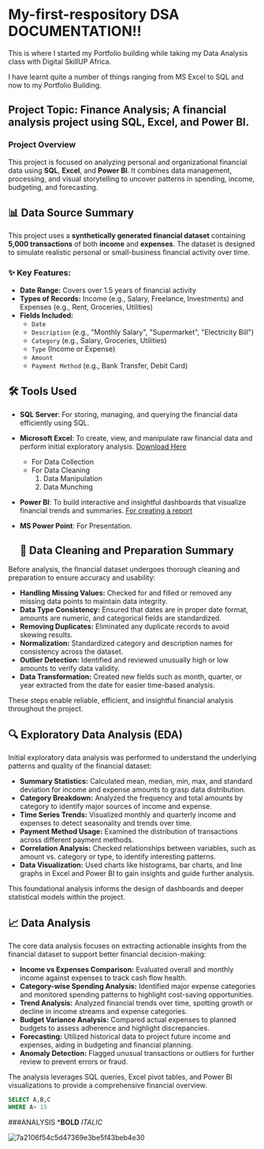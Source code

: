 # My-first-respository DSA DOCUMENTATION!!

This is where I started my Portfolio building while taking my Data Analysis class with Digital SkillUP Africa.

I have learnt quite a number of things ranging from MS Excel to SQL and now to my Portfolio Building.

## Project Topic: Finance Analysis; A financial analysis project using SQL, Excel, and Power BI.

### Project Overview 
This project is focused on analyzing personal and organizational financial data using **SQL**, **Excel**, and **Power BI**. It combines data management, processing, and visual storytelling to uncover patterns in spending, income, budgeting, and forecasting.

## 📊 Data Source Summary

This project uses a **synthetically generated financial dataset** containing **5,000 transactions** of both **income** and **expenses**. The dataset is designed to simulate realistic personal or small-business financial activity over time.

### ✨ Key Features:
- **Date Range:** Covers over 1.5 years of financial activity  
- **Types of Records:** Income (e.g., Salary, Freelance, Investments) and Expenses (e.g., Rent, Groceries, Utilities)  
- **Fields Included:**
  - `Date`
  - `Description` (e.g., "Monthly Salary", "Supermarket", "Electricity Bill")
  - `Category` (e.g., Salary, Groceries, Utilities)
  - `Type` (Income or Expense)
  - `Amount`
  - `Payment Method` (e.g., Bank Transfer, Debit Card)

## 🛠️ Tools Used

- **SQL Server**: For storing, managing, and querying the financial data efficiently using SQL.
- **Microsoft Excel**: To create, view, and manipulate raw financial data and perform initial exploratory analysis. [Download Here](https://www.microsoft.com)
    - For Data Collection
    - For Data Cleaning
       1. Data Manipulation
       2. Data Munching
      
- **Power BI**: To build interactive and insightful dashboards that visualize financial trends and summaries. [For creating a report](https://www.microsoft.com/en-us/download/details.aspx?id=58494)
- **MS Power Point**: For Presentation.

  ## 🧹 Data Cleaning and Preparation Summary

Before analysis, the financial dataset undergoes thorough cleaning and preparation to ensure accuracy and usability:

- **Handling Missing Values:** Checked for and filled or removed any missing data points to maintain data integrity.
- **Data Type Consistency:** Ensured that dates are in proper date format, amounts are numeric, and categorical fields are standardized.
- **Removing Duplicates:** Eliminated any duplicate records to avoid skewing results.
- **Normalization:** Standardized category and description names for consistency across the dataset.
- **Outlier Detection:** Identified and reviewed unusually high or low amounts to verify data validity.
- **Data Transformation:** Created new fields such as month, quarter, or year extracted from the date for easier time-based analysis.

These steps enable reliable, efficient, and insightful financial analysis throughout the project.

## 🔍 Exploratory Data Analysis (EDA)

Initial exploratory data analysis was performed to understand the underlying patterns and quality of the financial dataset:

- **Summary Statistics:** Calculated mean, median, min, max, and standard deviation for income and expense amounts to grasp data distribution.
- **Category Breakdown:** Analyzed the frequency and total amounts by category to identify major sources of income and expense.
- **Time Series Trends:** Visualized monthly and quarterly income and expenses to detect seasonality and trends over time.
- **Payment Method Usage:** Examined the distribution of transactions across different payment methods.
- **Correlation Analysis:** Checked relationships between variables, such as amount vs. category or type, to identify interesting patterns.
- **Data Visualization:** Used charts like histograms, bar charts, and line graphs in Excel and Power BI to gain insights and guide further analysis.

This foundational analysis informs the design of dashboards and deeper statistical models within the project.

## 📈 Data Analysis

The core data analysis focuses on extracting actionable insights from the financial dataset to support better financial decision-making:

- **Income vs Expenses Comparison:** Evaluated overall and monthly income against expenses to track cash flow health.
- **Category-wise Spending Analysis:** Identified major expense categories and monitored spending patterns to highlight cost-saving opportunities.
- **Trend Analysis:** Analyzed financial trends over time, spotting growth or decline in income streams and expense categories.
- **Budget Variance Analysis:** Compared actual expenses to planned budgets to assess adherence and highlight discrepancies.
- **Forecasting:** Utilized historical data to project future income and expenses, aiding in budgeting and financial planning.
- **Anomaly Detection:** Flagged unusual transactions or outliers for further review to prevent errors or fraud.

The analysis leverages SQL queries, Excel pivot tables, and Power BI visualizations to provide a comprehensive financial overview.

``` SQL
SELECT A,B,C
WHERE A> 15

```
###ANALYSIS
***BOLD**
*ITALIC*




![7a2106f54c5d47369e3be5f43beb4e30](https://github.com/user-attachments/assets/fe9c578f-9114-4d74-b72e-2d5d133595ea)

